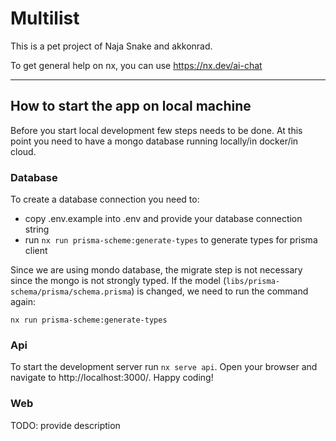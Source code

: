 # Multilist

This is a pet project of Naja Snake and akkonrad.

To get general help on nx, you can use https://nx.dev/ai-chat

---

## How to start the app on local machine
Before you start local development few steps needs to be done. At this point you need to have a mongo database running locally/in docker/in cloud. 

### Database

To create a database connection you need to:
- copy .env.example into .env and provide your database connection string
- run `nx run prisma-scheme:generate-types` to generate types for prisma client

Since we are using mondo database, the migrate step is not necessary since the mongo is not strongly typed. 
If the model (`libs/prisma-schema/prisma/schema.prisma`) is changed, we need to run the command again:

```
nx run prisma-scheme:generate-types
```

### Api
To start the development server run `nx serve api`. Open your browser and navigate to http://localhost:3000/. Happy coding!

### Web
TODO: provide description

